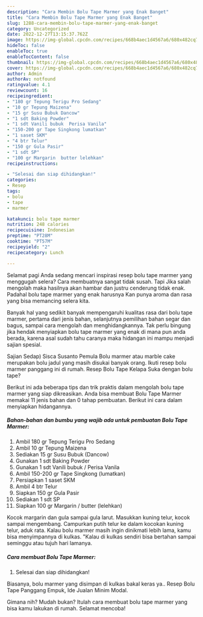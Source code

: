 ```yaml
---
description: "Cara Membin Bolu Tape Marmer yang Enak Banget"
title: "Cara Membin Bolu Tape Marmer yang Enak Banget"
slug: 1288-cara-membin-bolu-tape-marmer-yang-enak-banget
category: Uncategorized
date: 2022-12-27T13:15:37.762Z
image: https://img-global.cpcdn.com/recipes/668b4aec1d4567a6/680x482cq70/bolu-tape-marmer-foto-resep-utama.jpg
hideToc: false
enableToc: true
enableTocContent: false
thumbnail: https://img-global.cpcdn.com/recipes/668b4aec1d4567a6/680x482cq70/bolu-tape-marmer-foto-resep-utama.jpg
cover: https://img-global.cpcdn.com/recipes/668b4aec1d4567a6/680x482cq70/bolu-tape-marmer-foto-resep-utama.jpg
author: Admin
authorAv: notfound
ratingvalue: 4.1
reviewcount: 16
recipeingredient:
- "180 gr Tepung Terigu Pro Sedang"
- "10 gr Tepung Maizena"
- "15 gr Susu Bubuk Dancow"
- "1 sdt Baking Powder"
- "1 sdt Vanili bubuk  Perisa Vanila"
- "150-200 gr Tape Singkong lumatkan"
- "1 saset SKM"
- "4 btr Telur"
- "150 gr Gula Pasir"
- "1 sdt SP"
- "100 gr Margarin  butter lelehkan"
recipeinstructions:

- "Selesai dan siap dihidangkan!"
categories:
- Resep
tags:
- bolu
- tape
- marmer

katakunci: bolu tape marmer 
nutrition: 248 calories
recipecuisine: Indonesian
preptime: "PT28M"
cooktime: "PT57M"
recipeyield: "2"
recipecategory: Lunch

---
```



Selamat pagi Anda sedang mencari inspirasi resep bolu tape marmer yang menggugah selera? Cara membuatnya sangat tidak susah. Tapi Jika salah mengolah maka hasilnya akan hambar dan justru cenderung tidak enak. Padahal bolu tape marmer yang enak harusnya Kan punya aroma dan rasa yang bisa memancing selera kita.


Banyak hal yang sedikit banyak mempengaruhi kualitas rasa dari bolu tape marmer, pertama dari jenis bahan, selanjutnya pemilihan bahan segar dan bagus, sampai cara mengolah dan menghidangkannya. Tak perlu bingung jika hendak menyiapkan bolu tape marmer yang enak di mana pun anda berada, karena asal sudah tahu caranya maka hidangan ini mampu menjadi sajian spesial.

Sajian Sedap) Sisca Susanto Pemula Bolu marmer atau marble cake merupakan bolu jadul yang masih disukai banyak orang. Ikuti resep bolu marmer panggang ini di rumah. Resep Bolu Tape Kelapa Suka dengan bolu tape?


Berikut ini ada beberapa tips dan trik praktis dalam mengolah bolu tape marmer yang siap dikreasikan. Anda bisa membuat Bolu Tape Marmer memakai 11 jenis bahan dan 0 tahap pembuatan. Berikut ini cara dalam menyiapkan hidangannya.

<!--inarticleads1-->

##### Bahan-bahan dan bumbu yang wajib ada untuk pembuatan Bolu Tape Marmer:

1. Ambil 180 gr Tepung Terigu Pro Sedang
1. Ambil 10 gr Tepung Maizena
1. Sediakan 15 gr Susu Bubuk (Dancow)
1. Gunakan 1 sdt Baking Powder
1. Gunakan 1 sdt Vanili bubuk / Perisa Vanila
1. Ambil 150-200 gr Tape Singkong (lumatkan)
1. Persiapkan 1 saset SKM
1. Ambil 4 btr Telur
1. Siapkan 150 gr Gula Pasir
1. Sediakan 1 sdt SP
1. Siapkan 100 gr Margarin / butter (lelehkan)


Kocok margarin dan gula sampai gula larut. Masukkan kuning telur, kocok sampai mengembang. Campurkan putih telur ke dalam kocokan kuning telur, aduk rata. Kalau bolu marmer masih ingin dinikmati lebih lama, kamu bisa menyimpannya di kulkas. &#34;Kalau di kulkas sendiri bisa bertahan sampai seminggu atau tujuh hari lamanya. 

<!--inarticleads2-->

##### Cara membuat Bolu Tape Marmer:


1. Selesai dan siap dihidangkan!

Biasanya, bolu marmer yang disimpan di kulkas bakal keras ya.. Resep Bolu Tape Panggang Empuk, Ide Jualan Minim Modal. 

Gimana nih? Mudah bukan? Itulah cara membuat bolu tape marmer yang bisa kamu lakukan di rumah. Selamat mencoba!

